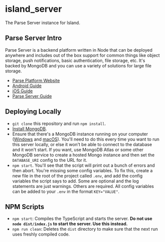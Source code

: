 # island_server
The Parse Server instance for Island.

## Parse Server Intro
Parse Server is a backend platform written in Node that can be deployed anywhere and includes out of the box support for common things like object storage, push notifications, basic authentication, file storage, etc. It's backed by MongoDB and you can use a variety of solutions for large file storage.
* [Parse Platform Website](https://parseplatform.org)
* [Android Guide](https://docs.parseplatform.org/android/guide/)
* [iOS Guide](https://docs.parseplatform.org/ios/guide/)
* [Parse Server Guide](https://docs.parseplatform.org/parse-server/guide/)

## Deploying Locally
* `git clone` this repository and run `npm install`.
* [Install MongoDB](https://docs.mongodb.com/manual/installation/).
* Ensure that there's a MongoDB instance running on your computer ([Windows](https://docs.mongodb.com/manual/tutorial/install-mongodb-on-windows/#start-mdb-edition-from-the-command-interpreter) and [macOS](https://docs.mongodb.com/manual/tutorial/install-mongodb-on-os-x/#run-mongodb)). You'll need to do this every time you want to run this server locally, or else it won't be able to connect to the database and it won't start. If you want, use MongoDB Atlas or some other MongoDB service to create a hosted Mongo instance and then set the `DATABASE_URI` config to the URL for it.
* `npm start`. You'll see that the script will print out a bunch of errors and then abort. You're missing some config variables. To fix this, create a new file in the root of the project called `.env`, and add the config variables the script says to add. Some are optional and the log statements are just warnings. Others are required. All config variables can be added to your `.env` in the format `KEY="VALUE"`.

## NPM Scripts
* `npm start`: Compiles the TypeScript and starts the server. **Do not use `node dist/index.js` to start the server. Use this instead.**
* `npm run clean`: Deletes the `dist` directory to make sure that the next run uses freshly compiled code.
